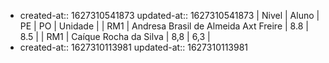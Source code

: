 -
  created-at:: 1627310541873
  updated-at:: 1627310541873
  | Nivel | Aluno | PE | PO | Unidade |
  | RM1 | Andresa Brasil de Almeida Axt Freire | 8.8 | 8.5 |
  | RM1 | Caíque Rocha da Silva | 8,8 | 6,3 |
-
  created-at:: 1627310113981
  updated-at:: 1627310113981